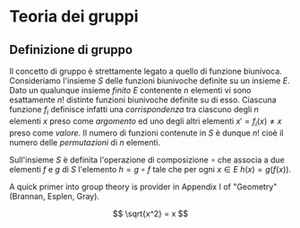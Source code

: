 # Teoria dei gruppi

## Definizione di gruppo
Il concetto di gruppo è strettamente legato a quello di funzione biunivoca. Consideriamo l'insieme $S$ delle funzioni biunivoche definite su un insieme $E$. Dato un qualunque insieme *finito* $E$ contenente $n$ elementi vi sono esattamente $n!$ distinte funzioni biunivoche definite su di esso. Ciascuna funzione $f_i$ definisce infatti una *corrispondenza* tra ciascuno degli $n$ elementi $x$ preso come *argomento* ed uno degli altri elementi $x' = f_i(x) \neq x$ preso come *valore*. Il numero di funzioni contenute in $S$ è dunque $n!$ cioè il numero delle *permutazioni* di $n$ elementi.

Sull'insieme $S$ è definita l'operazione di composizione $\circ$ che associa a due elementi $f$ e $g$ di $S$ l'elemento $h = g \circ f$ tale che per ogni $x \in E$ $h(x) = g(f(x))$. 

A quick primer into group theory is provider in Appendix I of "Geometry" (Brannan, Esplen, Gray). 

$$ \sqrt{x^2} = x $$  
<!--stackedit_data:
eyJoaXN0b3J5IjpbLTE5ODcwNzE2ODZdfQ==
-->